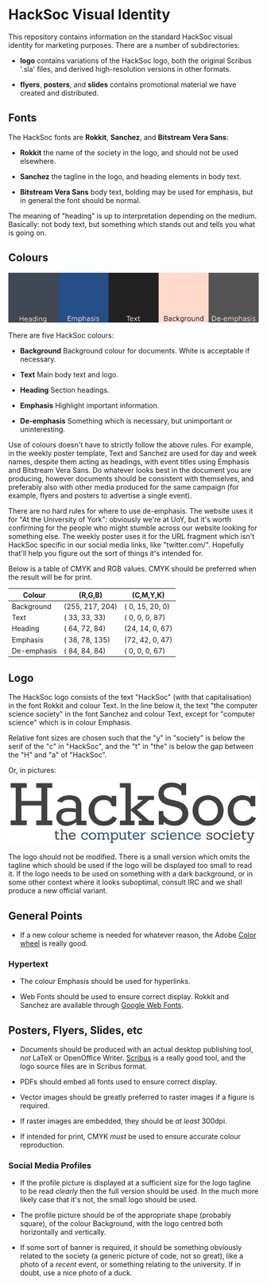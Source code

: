 HackSoc Visual Identity
=======================

This repository contains information on the standard HackSoc visual
identity for marketing purposes. There are a number of subdirectories:

 - **logo** contains variations of the HackSoc logo, both the original
    Scribus '.sla' files, and derived high-resolution versions in
    other formats.

 - **flyers**, **posters**, and **slides** contains promotional
     material we have created and distributed.

Fonts
-----

The HackSoc fonts are **Rokkit**, **Sanchez**, and **Bitstream Vera
Sans**:

 - **Rokkit** the name of the society in the logo, and should not be
     used elsewhere.

 - **Sanchez** the tagline in the logo, and heading elements in body
     text.

 - **Bitstream Vera Sans** body text, bolding may be used for
     emphasis, but in general the font should be normal.


The meaning of "heading" is up to interpretation depending on the
medium. Basically: not body text, but something which stands out and
tells you what is going on.
     
Colours
-------

![HackSoc Colours](colours.png)

There are five HackSoc colours:

 - **Background** Background colour for documents. White is acceptable
     if necessary.

 - **Text** Main body text and logo.

 - **Heading** Section headings.

 - **Emphasis** Highlight important information.

 - **De-emphasis** Something which is necessary, but unimportant or
     uninteresting.

Use of colours doesn't have to strictly follow the above rules. For
example, in the weekly poster template, Text and Sanchez are used for
day and week names, despite them acting as headings, with event titles
using Emphasis and Bitstream Vera Sans. Do whatever looks best in the
document you are producing, however documents should be consistent
with themselves, and preferably also with other media produced for the
same campaign (for example, flyers and posters to advertise a single
event).

There are no hard rules for where to use de-emphasis. The website uses
it for "At the University of York": obviously we're at UoY, but it's
worth confirming for the people who might stumble across our website
looking for something else. The weekly poster uses it for the URL
fragment which isn't HackSoc specific in our social media links, like
"twitter.com/". Hopefully that'll help you figure out the sort of
things it's intended for.

Below is a table of CMYK and RGB values. CMYK should be preferred when
the result will be for print.

   Colour   |     (R,G,B)     |    (C,M,Y,K)
------------|-----------------|-----------------
Background  | (255, 217, 204) | ( 0, 15, 20,  0)
Text        | ( 33,  33,  33) | ( 0,  0,  0, 87)
Heading     | ( 64,  72,  84) | (24, 14,  0, 67)
Emphasis    | ( 38,  78, 135) | (72, 42,  0, 47)
De-emphasis | ( 84,  84,  84) | ( 0,  0,  0, 67)

Logo
----

The HackSoc logo consists of the text "HackSoc" (with that
capitalisation) in the font Rokkit and colour Text. In the line below
it, the text "the computer science society" in the font Sanchez and
colour Text, except for "computer science" which is in colour
Emphasis.

Relative font sizes are chosen such that the "y" in "society" is below
the serif of the "c" in "HackSoc", and the "t" in "the" is below the
gap between the "H" and "a" of "HackSoc".

Or, in pictures:

![HackSoc Logo](logo-for-readme.png)

The logo should not be modified. There is a small version which omits
the tagline which should be used if the logo will be displayed too
small to read it. If the logo needs to be used on something with a
dark background, or in some other context where it looks suboptimal,
consult IRC and we shall produce a new official variant.

General Points
--------------

 - If a new colour scheme is needed for whatever reason, the Adobe
   [Color wheel][] is really good.

### Hypertext

 - The colour Emphasis should be used for hyperlinks.

 - Web Fonts should be used to ensure correct display. Rokkit and
   Sanchez are available through [Google Web Fonts][].

## Posters, Flyers, Slides, etc

 - Documents should be produced with an actual desktop publishing
   tool, *not* LaTeX or OpenOffice Writer. [Scribus][] is a really
   good tool, and the logo source files are in Scribus format.

 - PDFs should embed all fonts used to ensure correct display.

 - Vector images should be greatly preferred to raster images if a
   figure is required.

 - If raster images are embedded, they should be *at least* 300dpi.

 - If intended for print, CMYK *must* be used to ensure accurate
   colour reproduction.

### Social Media Profiles

 - If the profile picture is displayed at a sufficient size for the
   logo tagline to be read *clearly* then the full version should be
   used. In the much more likely case that it's not, the small logo
   should be used.

 - The profile picture should be of the appropriate shape (probably
   square), of the colour Background, with the logo centred both
   horizontally and vertically.

 - If some sort of banner is required, it should be something
   obviously related to the society (a generic picture of code, not so
   great), like a photo of a *recent* event, or something relating to
   the university. If in doubt, use a nice photo of a duck.

[Color wheel]:      https://color.adobe.com
[Google Web Fonts]: https://www.google.com/fonts
[Scribus]:          http://www.scribus.net
